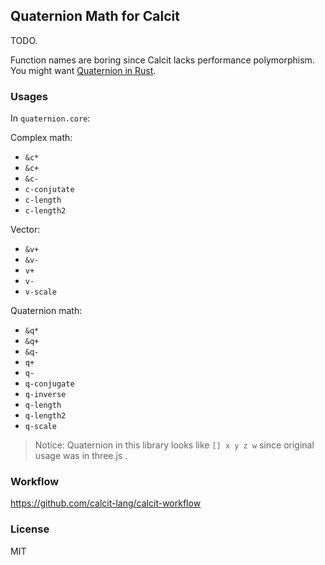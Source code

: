 ## Quaternion Math for Calcit

TODO.

Function names are boring since Calcit lacks performance polymorphism. You might want [Quaternion in Rust](https://github.com/Quatrefoil-GL/quaternions/).

### Usages

In `quaternion.core`:

Complex math:

- `&c*`
- `&c+`
- `&c-`
- `c-conjutate`
- `c-length`
- `c-length2`

Vector:

- `&v+`
- `&v-`
- `v+`
- `v-`
- `v-scale`

Quaternion math:

- `&q*`
- `&q+`
- `&q-`
- `q+`
- `q-`
- `q-conjugate`
- `q-inverse`
- `q-length`
- `q-length2`
- `q-scale`

> Notice: Quaternion in this library looks like `[] x y z w` since original usage was in three.js .

### Workflow

https://github.com/calcit-lang/calcit-workflow

### License

MIT
